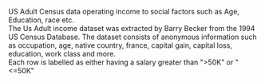 US Adult Census data operating income to social factors such as Age, Education, race etc.  
The Us Adult income dataset was extracted by Barry Becker from the 1994 US Census Database.
The dataset consists of anonymous information such as occupation, age, native country, france, capital gain, capital loss, education, work class and more.  
Each row is labelled as either having a salary greater than ">50K" or "<=50K" 
